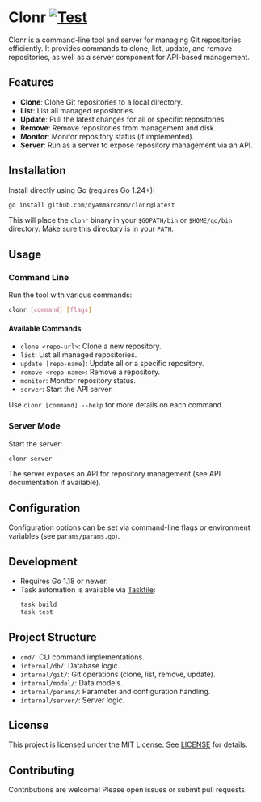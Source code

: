 # Clonr [![Test](https://github.com/dyammarcano/clonr/actions/workflows/test.yml/badge.svg)](https://github.com/dyammarcano/clonr/actions/workflows/test.yml)

Clonr is a command-line tool and server for managing Git repositories efficiently. It provides commands to clone, list, update, and remove repositories, as well as a server component for API-based
management.

## Features

- **Clone**: Clone Git repositories to a local directory.
- **List**: List all managed repositories.
- **Update**: Pull the latest changes for all or specific repositories.
- **Remove**: Remove repositories from management and disk.
- **Monitor**: Monitor repository status (if implemented).
- **Server**: Run as a server to expose repository management via an API.

## Installation

Install directly using Go (requires Go 1.24+):

```sh
go install github.com/dyammarcano/clonr@latest
```

This will place the `clonr` binary in your `$GOPATH/bin` or `$HOME/go/bin` directory. Make sure this directory is in your `PATH`.

## Usage

### Command Line

Run the tool with various commands:

```sh
clonr [command] [flags]
```

#### Available Commands

- `clone <repo-url>`: Clone a new repository.
- `list`: List all managed repositories.
- `update [repo-name]`: Update all or a specific repository.
- `remove <repo-name>`: Remove a repository.
- `monitor`: Monitor repository status.
- `server`: Start the API server.

Use `clonr [command] --help` for more details on each command.

### Server Mode

Start the server:

```sh
clonr server
```

The server exposes an API for repository management (see API documentation if available).

## Configuration

Configuration options can be set via command-line flags or environment variables (see `params/params.go`).

## Development

- Requires Go 1.18 or newer.
- Task automation is available via [Taskfile](https://taskfile.dev/):
  ```sh
  task build
  task test
  ```

## Project Structure

- `cmd/`: CLI command implementations.
- `internal/db/`: Database logic.
- `internal/git/`: Git operations (clone, list, remove, update).
- `internal/model/`: Data models.
- `internal/params/`: Parameter and configuration handling.
- `internal/server/`: Server logic.

## License

This project is licensed under the MIT License. See [LICENSE](LICENSE) for details.

## Contributing

Contributions are welcome! Please open issues or submit pull requests.
